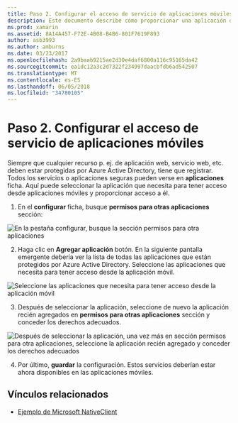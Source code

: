 ```yaml
---
title: Paso 2. Configurar el acceso de servicio de aplicaciones móviles
description: Este documento describe cómo proporcionar una aplicación de Xamarin con acceso a una aplicación de Azure protegida por Azure Active Directory.
ms.prod: xamarin
ms.assetid: 8A14A457-F72E-4B08-B4B6-801F7619F893
author: asb3993
ms.author: amburns
ms.date: 03/23/2017
ms.openlocfilehash: 2a9baab9215ae2d30e4daf6800a116c95165da42
ms.sourcegitcommit: ea1dc12a3c2d7322f234997daacbfdb6ad542507
ms.translationtype: MT
ms.contentlocale: es-ES
ms.lasthandoff: 06/05/2018
ms.locfileid: "34780105"
---
```

# <a name="step-2-configure-service-access-for-mobile-application"></a>Paso 2. Configurar el acceso de servicio de aplicaciones móviles

Siempre que cualquier recurso p. ej. de aplicación web, servicio web, etc. deben estar protegidas por Azure Active Directory, tiene que registrar. Todos los servicios o aplicaciones seguras pueden verse en **aplicaciones** ficha. Aquí puede seleccionar la aplicación que necesita para tener acceso desde aplicaciones móviles y proporcionar acceso a él.

1. En el **configurar** ficha, busque **permisos para otras aplicaciones** sección:

  ![](configure-images/2.1-configure.png "En la pestaña configurar, busque la sección permisos para otra aplicaciones")

2.  Haga clic en **Agregar aplicación** botón. En la siguiente pantalla emergente debería ver la lista de todas las aplicaciones que están protegidos por Azure Active Directory. Seleccione las aplicaciones que necesita para tener acceso desde la aplicación móvil.

  ![](configure-images/2.2-add-application.png "Seleccione las aplicaciones que necesita para tener acceso desde la aplicación móvil")

3. Después de seleccionar la aplicación, seleccione de nuevo la aplicación recién agregados en **permisos para otras aplicaciones** sección y conceder los derechos adecuados.

  ![](configure-images/2.3-permissions.png "Después de seleccionar la aplicación, una vez más en sección permisos para otra aplicaciones, seleccione la aplicación recién agregado y conceder los derechos adecuados")

4. Por último, **guardar** la configuración. Estos servicios deberían estar ahora disponibles en las aplicaciones móviles.



## <a name="related-links"></a>Vínculos relacionados

- [Ejemplo de Microsoft NativeClient](https://github.com/AzureADSamples/NativeClient-MultiTarget-DotNet)

